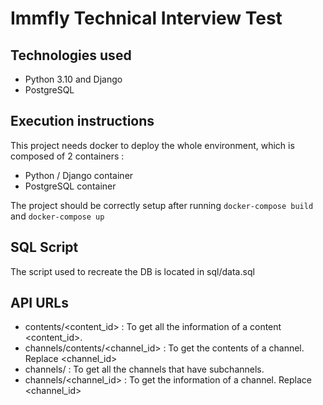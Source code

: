 # Immfly Technical Interview Test

## Technologies used

- Python 3.10 and Django
- PostgreSQL

## Execution instructions

This project needs docker to deploy the whole environment, which is composed of 2 containers : 
 - Python / Django container
 - PostgreSQL container

The project should be correctly setup after running `docker-compose build` and `docker-compose up`

## SQL Script

The script used to recreate the DB is located in sql/data.sql

## API URLs

- contents/<content_id> : To get all the information of a content <content_id>.
- channels/contents/<channel_id> : To get the contents of a channel. Replace <channel_id>
- channels/ : To get all the channels that have subchannels.
- channels/<channel_id> : To get the information of a channel. Replace <channel_id>